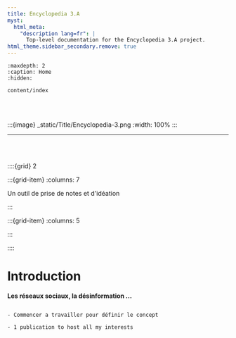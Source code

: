 ```yaml
---
title: Encyclopedia 3.A
myst:
  html_meta:
    "description lang=fr": |
      Top-level documentation for the Encyclopedia 3.A project.
html_theme.sidebar_secondary.remove: true
---
```


```{toctree}
:maxdepth: 2
:caption: Home
:hidden:

content/index
```

<!--Start of Tawk.to Script-->
<script type="text/javascript">
var Tawk_API=Tawk_API||{}, Tawk_LoadStart=new Date();
(function(){
var s1=document.createElement("script"),s0=document.getElementsByTagName("script")[0];
s1.async=true;
s1.src='https://embed.tawk.to/63da4028c2f1ac1e2030c5e3/1go68l7fv';
s1.charset='UTF-8';
s1.setAttribute('crossorigin','*');
s0.parentNode.insertBefore(s1,s0);
})();
</script>
<!--End of Tawk.to Script-->


<br>
<br>

:::{image} _static/Title/Encyclopedia-3.png
:width: 100%
:::

***

<br>
<br>

::::{grid} 2

:::{grid-item}
:columns: 7

Un outil de prise de notes et d'idéation

:::

:::{grid-item}
:columns: 5

<script src="https://unpkg.com/@lottiefiles/lottie-player@latest/dist/lottie-player.js"></script>
<lottie-player src="https://lottie.host/e692a5c6-8949-46c7-ac7c-6afbac11da77/xRhlVa5Z5T.json" background="transparent" speed="0.6" style="width: 100%; height: auto;" direction="1"  autoplay></lottie-player>

:::



::::

# Introduction

<p class="emphase2"><strong>Les réseaux sociaux, la désinformation ...</strong></p>

```{admonition} To Do

- Commencer a travailler pour définir le concept

- 1 publication to host all my interests

```



